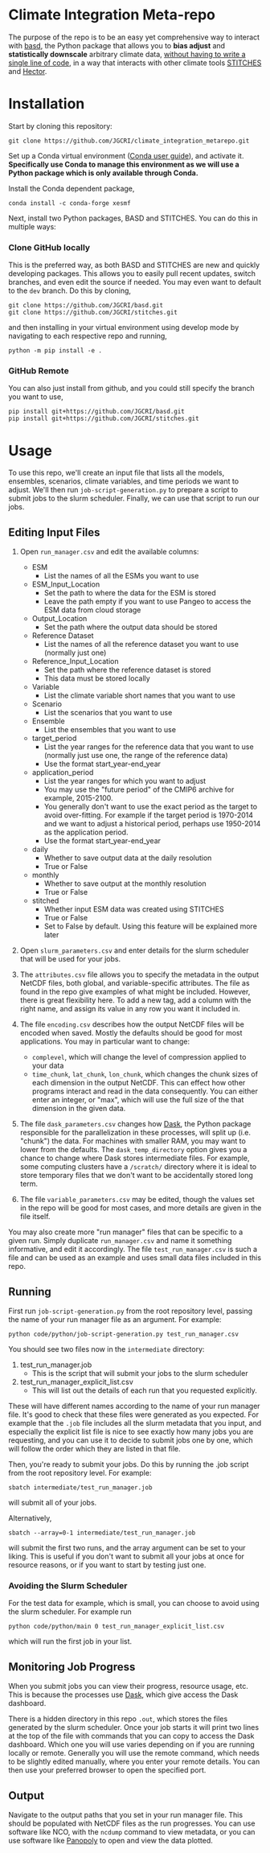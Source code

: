 # Climate Integration Meta-repo

The purpose of the repo is to be an easy yet comprehensive way to interact with [basd](https://github.com/JGCRI/basd), the Python package that allows you to **bias adjust** and **statistically downscale** arbitrary climate data, <u>without having to write a single line of code</u>, in a way that interacts with other climate tools [STITCHES](https://github.com/JGCRI/stitches) and [Hector](https://github.com/JGCRI/hector).

# Installation

Start by cloning this repository:

```
git clone https://github.com/JGCRI/climate_integration_metarepo.git
```

Set up a Conda virtual environment ([Conda user guide](https://conda.io/projects/conda/en/latest/user-guide/getting-started.html)), and activate it. **Specifically use Conda to manage this environment as we will use a Python package which is only available through Conda.**

Install the Conda dependent package,

```
conda install -c conda-forge xesmf
```

Next, install two Python packages, BASD and STITCHES. You can do this in multiple ways:

### Clone GitHub locally

This is the preferred way, as both BASD and STITCHES are new and quickly developing packages. This allows you to easily pull recent updates, switch branches, and even edit the source if needed. You may even want to default to the `dev` branch. Do this by cloning,

```
git clone https://github.com/JGCRI/basd.git
git clone https://github.com/JGCRI/stitches.git
```

and then installing in your virtual environment using develop mode by navigating to each respective repo and running, 

```
python -m pip install -e .
```


### GitHub Remote
You can also just install from github, and you could still specify the branch you want to use,

```
pip install git+https://github.com/JGCRI/basd.git
pip install git+https://github.com/JGCRI/stitches.git
```

# Usage

To use this repo, we'll create an input file that lists all the models, ensembles, scenarios, climate variables, and time periods we want to adjust. We'll then run `job-script-generation.py` to prepare a script to submit jobs to the slurm scheduler. Finally, we can use that script to run our jobs.

## Editing Input Files

1. Open `run_manager.csv` and edit the available columns:
    * ESM
        * List the names of all the ESMs you want to use
    * ESM_Input_Location
        * Set the path to where the data for the ESM is stored
        * Leave the path empty if you want to use Pangeo to access the ESM data from cloud storage
    * Output_Location
        * Set the path where the output data should be stored
    * Reference Dataset
        * List the names of all the reference dataset you want to use (normally just one)
    * Reference_Input_Location
        * Set the path where the reference dataset is stored
        * This data must be stored locally
    * Variable
        * List the climate variable short names that you want to use
    * Scenario
        * List the scenarios that you want to use
    * Ensemble
        * List the ensembles that you want to use
    * target_period
        * List the year ranges for the reference data that you want to use (normally just use one, the range of the reference data)
        * Use the format start_year-end_year
    * application_period
        * List the year ranges for which you want to adjust
        * You may use the "future period" of the CMIP6 archive for example, 2015-2100. 
        * You generally don't want to use the exact period as the target to avoid over-fitting. For example if the target period is 1970-2014 and we want to adjust a historical period, perhaps use 1950-2014 as the application period.
        * Use the format start_year-end_year
    * daily
        * Whether to save output data at the daily resolution
        * True or False
    * monthly
        * Whether to save output at the monthly resolution
        * True or False
    * stitched
        * Whether input ESM data was created using STITCHES
        * True or False
        * Set to False by default. Using this feature will be explained more later

2. Open `slurm_parameters.csv` and enter details for the slurm scheduler that will be used for your jobs.

3. The `attributes.csv` file allows you to specify the metadata in the output NetCDF files, both global, and variable-specific attributes. The file as found in the repo give examples of what might be included. However, there is great flexibility here. To add a new tag, add a column with the right name, and assign its value in any row you want it included in.

4. The file `encoding.csv` describes how the output NetCDF files will be encoded when saved. Mostly the defaults should be good for most applications. You may in particular want to change: 
    * `complevel`, which will change the level of compression applied to your data
    * `time_chunk`, `lat_chunk`, `lon_chunk`, which changes the chunk sizes of each dimension in the output NetCDF. This can effect how other programs interact and read in the data consequently. You can either enter an integer, or "max", which will use the full size of the that dimension in the given data.

5. The file `dask_parameters.csv` changes how [Dask](https://www.dask.org/), the Python package responsible for the parallelization in these processes, will split up (i.e. "chunk") the data. For machines with smaller RAM, you may want to lower from the defaults. The `dask_temp_directory` option gives you a chance to change where Dask stores intermediate files. For example, some computing clusters have a `/scratch/` directory where it is ideal to store temporary files that we don't want to be accidentally stored long term.

6. The file `variable_parameters.csv` may be edited, though the values set in the repo will be good for most cases, and more details are given in the file itself.

You may also create more "run manager" files that can be specific to a given run. Simply duplicate `run_manager.csv` and name it something informative, and edit it accordingly. The file `test_run_manager.csv` is such a file and can be used as an example and uses small data files included in this repo.

## Running

First run `job-script-generation.py` from the root repository level, passing the name of your run manager file as an argument. For example:

```
python code/python/job-script-generation.py test_run_manager.csv
```

You should see two files now in the `intermediate` directory:
1. test_run_manager.job
    * This is the script that will submit your jobs to the slurm scheduler
2. test_run_manager_explicit_list.csv
    * This will list out the details of each run that you requested explicitly.

These will have different names according to the name of your run manager file. It's good to check that these files were generated as you expected. For example that the `.job` file includes all the slurm metadata that you input, and especially the explicit list file is nice to see exactly how many jobs you are requesting, and you can use it to decide to submit jobs one by one, which will follow the order which they are listed in that file.

Then, you're ready to submit your jobs. Do this by running the .job script from the root repository level. For example:
```
sbatch intermediate/test_run_manager.job
```
will submit all of your jobs.

Alternatively, 
```
sbatch --array=0-1 intermediate/test_run_manager.job
```
will submit the first two runs, and the array argument can be set to your liking. This is useful if you don't want to submit all your jobs at once for resource reasons, or if you want to start by testing just one.

### Avoiding the Slurm Scheduler

For the test data for example, which is small, you can choose to avoid using the slurm scheduler. For example run

```
python code/python/main 0 test_run_manager_explicit_list.csv
```
which will run the first job in your list.

## Monitoring Job Progress

When you submit jobs you can view their progress, resource usage, etc. This is because the processes use [Dask](https://www.dask.org/), which give access the Dask dashboard.

There is a hidden directory in this repo `.out`, which stores the files generated by the slurm scheduler. Once your job starts it will print two lines at the top of the file with commands that you can copy to access the Dask dashboard. Which one you will use varies depending on if you are running locally or remote. Generally you will use the remote command, which needs to be slightly edited manually, where you enter your remote details. You can then use your preferred browser to open the specified port.

## Output

Navigate to the output paths that you set in your run manager file. This should be populated with NetCDF files as the run progresses. You can use software like NCO, with the `ncdump` command to view metadata, or you can use software like [Panopoly](https://www.giss.nasa.gov/tools/panoply/) to open and view the data plotted.